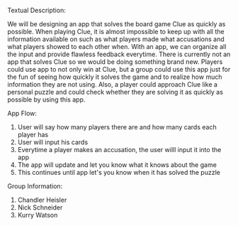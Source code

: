 Textual Description:  

We will be designing an app that solves the board game Clue as quickly as possible. When playing Clue, it is almost impossible to keep up with all the information available on such as what players made what accusations and what players showed to each other when. With an app, we can organize all the input and provide flawless feedback everytime. There is currently not an app that solves Clue so we would be doing something brand new. Players could use app to not only win at Clue, but a group could use this app just for the fun of seeing how quickly it solves the game and to realize how much information they are not using. Also, a player could approach Clue like a personal puzzle and could check whether they are solving it as quickly as possible by using this app.

App Flow:
1. User will say how many players there are and how many cards each player has  
2. User will input his cards  
3. Everytime a player makes an accusation, the user willl input it into the app  
4. The app will update and let you know what it knows about the game  
5. This continues until app let's you know when it has solved the puzzle  

Group Information: 
1. Chandler Heisler  
2. Nick Schneider  
3. Kurry Watson
